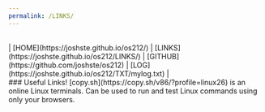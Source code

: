```yaml
---
permalink: /LINKS/
---
```

<br>
| [HOME](https://joshste.github.io/os212/) | [LINKS](https://joshste.github.io/os212/LINKS/) | [GITHUB](https://github.com/joshste/os212) | [LOG](https://joshste.github.io/os212/TXT/mylog.txt) |
<br>
### Useful Links!
[copy.sh](https://copy.sh/v86/?profile=linux26) is an online Linux terminals. Can be used to run and test Linux commands using only your browsers. 
